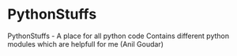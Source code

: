 # PythonStuffs

PythonStuffs - A place for all python code
Contains different python modules which are helpfull for me (Anil Goudar)
